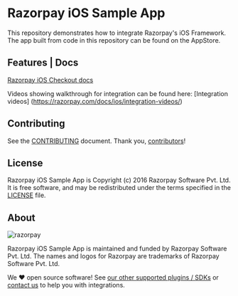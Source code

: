 # Razorpay iOS Sample App

This repository demonstrates how to integrate Razorpay's iOS Framework.
The app built from code in this repository can be found on the AppStore.

## Features | Docs

[Razorpay iOS Checkout docs](https://razorpay.com/docs/ios/)

Videos showing walkthrough for integration can be found here:
[Integration videos] (https://razorpay.com/docs/ios/integration-videos/)


## Contributing

See the [CONTRIBUTING] document.
Thank you, [contributors]!

  [CONTRIBUTING]: CONTRIBUTING.md
  [contributors]: https://github.com/razorpay/razorpay-ios-sample-app/graphs/contributors

## License

Razorpay iOS Sample App is Copyright (c) 2016 Razorpay Software Pvt. Ltd.
It is free software, and may be redistributed
under the terms specified in the [LICENSE] file.

  [LICENSE]: /LICENSE

## About

![razorpay](https://razorpay.com/images/logo-black.png)

Razorpay iOS Sample App is maintained and funded by Razorpay Software Pvt. Ltd.
The names and logos for Razorpay are trademarks of Razorpay Software Pvt. Ltd.

We :heart: open source software!
See [our other supported plugins / SDKs](https://github.com/razorpay)
or [contact us](mailto:integrations@razorpay.com?subject=Help%20with%20iOS%20Integration) to help you with integrations.
